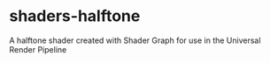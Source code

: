 # shaders-halftone
A halftone shader created with Shader Graph for use in the Universal Render Pipeline
